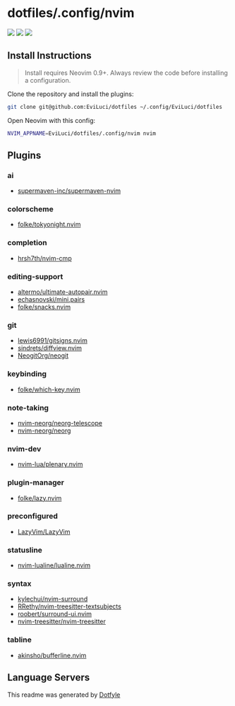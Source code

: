 # dotfiles/.config/nvim

<a href="https://dotfyle.com/EviLuci/dotfiles-config-nvim"><img src="https://dotfyle.com/EviLuci/dotfiles-config-nvim/badges/plugins?style=flat" /></a>
<a href="https://dotfyle.com/EviLuci/dotfiles-config-nvim"><img src="https://dotfyle.com/EviLuci/dotfiles-config-nvim/badges/leaderkey?style=flat" /></a>
<a href="https://dotfyle.com/EviLuci/dotfiles-config-nvim"><img src="https://dotfyle.com/EviLuci/dotfiles-config-nvim/badges/plugin-manager?style=flat" /></a>

## Install Instructions

> Install requires Neovim 0.9+. Always review the code before installing a configuration.

Clone the repository and install the plugins:

```sh
git clone git@github.com:EviLuci/dotfiles ~/.config/EviLuci/dotfiles
```

Open Neovim with this config:

```sh
NVIM_APPNAME=EviLuci/dotfiles/.config/nvim nvim
```

## Plugins

### ai

- [supermaven-inc/supermaven-nvim](https://dotfyle.com/plugins/supermaven-inc/supermaven-nvim)

### colorscheme

- [folke/tokyonight.nvim](https://dotfyle.com/plugins/folke/tokyonight.nvim)

### completion

- [hrsh7th/nvim-cmp](https://dotfyle.com/plugins/hrsh7th/nvim-cmp)

### editing-support

- [altermo/ultimate-autopair.nvim](https://dotfyle.com/plugins/altermo/ultimate-autopair.nvim)
- [echasnovski/mini.pairs](https://dotfyle.com/plugins/echasnovski/mini.pairs)
- [folke/snacks.nvim](https://dotfyle.com/plugins/folke/snacks.nvim)

### git

- [lewis6991/gitsigns.nvim](https://dotfyle.com/plugins/lewis6991/gitsigns.nvim)
- [sindrets/diffview.nvim](https://dotfyle.com/plugins/sindrets/diffview.nvim)
- [NeogitOrg/neogit](https://dotfyle.com/plugins/NeogitOrg/neogit)

### keybinding

- [folke/which-key.nvim](https://dotfyle.com/plugins/folke/which-key.nvim)

### note-taking

- [nvim-neorg/neorg-telescope](https://dotfyle.com/plugins/nvim-neorg/neorg-telescope)
- [nvim-neorg/neorg](https://dotfyle.com/plugins/nvim-neorg/neorg)

### nvim-dev

- [nvim-lua/plenary.nvim](https://dotfyle.com/plugins/nvim-lua/plenary.nvim)

### plugin-manager

- [folke/lazy.nvim](https://dotfyle.com/plugins/folke/lazy.nvim)

### preconfigured

- [LazyVim/LazyVim](https://dotfyle.com/plugins/LazyVim/LazyVim)

### statusline

- [nvim-lualine/lualine.nvim](https://dotfyle.com/plugins/nvim-lualine/lualine.nvim)

### syntax

- [kylechui/nvim-surround](https://dotfyle.com/plugins/kylechui/nvim-surround)
- [RRethy/nvim-treesitter-textsubjects](https://dotfyle.com/plugins/RRethy/nvim-treesitter-textsubjects)
- [roobert/surround-ui.nvim](https://dotfyle.com/plugins/roobert/surround-ui.nvim)
- [nvim-treesitter/nvim-treesitter](https://dotfyle.com/plugins/nvim-treesitter/nvim-treesitter)

### tabline

- [akinsho/bufferline.nvim](https://dotfyle.com/plugins/akinsho/bufferline.nvim)

## Language Servers

This readme was generated by [Dotfyle](https://dotfyle.com)
